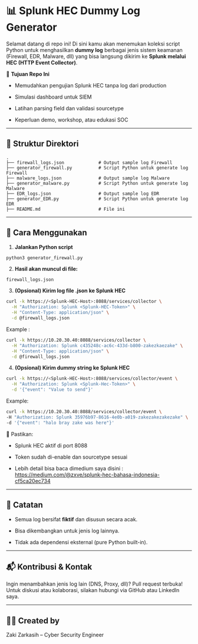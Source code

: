# 📊 Splunk HEC Dummy Log Generator

Selamat datang di repo ini! Di sini kamu akan menemukan koleksi script Python untuk menghasilkan **dummy log** berbagai jenis sistem keamanan (Firewall, EDR, Malware, dll) yang bisa langsung dikirim ke **Splunk melalui HEC (HTTP Event Collector)**.

🎯 **Tujuan Repo Ini**

- Memudahkan pengujian Splunk HEC tanpa log dari production
    
- Simulasi dashboard untuk SIEM
    
- Latihan parsing field dan validasi sourcetype
    
- Keperluan demo, workshop, atau edukasi SOC
    

---

## 📁 Struktur Direktori

```
.
├── firewall_logs.json             # Output sample log Firewall
├── generator_firewall.py          # Script Python untuk generate log Firewall
├── malware_logs.json              # Output sample log Malware
├── generator_malware.py           # Script Python untuk generate log Malware
├── EDR_logs.json                  # Output sample log EDR
├── generator_EDR.py               # Script Python untuk generate log EDR
├── README.md                      # File ini
```

---

## 🚀 Cara Menggunakan

1. **Jalankan Python script**
    

```bash
python3 generator_firewall.py
```

2. **Hasil akan muncul di file:**
    

```
firewall_logs.json
```

3. **(Opsional) Kirim log file .json ke Splunk HEC**
    
```bash
curl -k https://<Splunk-HEC-Host>:8088/services/collector \
  -H "Authorization: Splunk <Splunk-HEC-Token>" \
  -H "Content-Type: application/json" \
  -d @firewall_logs.json
```

Example : 
```bash
curl -k https://10.20.30.40:8088/services/collector \
  -H "Authorization: Splunk c435248c-ac6c-433d-b800-zakezkaezake" \
  -H "Content-Type: application/json" \
  -d @firewall_logs.json
```

4. **(Opsional) Kirim dummy string ke Splunk HEC**

```bash
curl -k https://<Splunk-HEC-Host>:8088/services/collector/event \
  -H "Authorization: Splunk <Splunk-Hec-Token>" \
  -d '{"event": "Value to send"}'
```

Example: 
```bash
curl -k https://10.20.30.40:8088/services/collector/event \
-H "Authorization: Splunk 35976b97-8616-4e0b-a019-zakezakezakezake" \
-d '{"event": "halo bray zake was here"}'
```

📌 Pastikan:

- Splunk HEC aktif di port 8088
    
- Token sudah di-enable dan sourcetype sesuai
    
- Lebih detail bisa baca dimedium saya disini : https://medium.com/@zxve/splunk-hec-bahasa-indonesia-cf5ca20ec734
---

## 🧠 Catatan

- Semua log bersifat **fiktif** dan disusun secara acak.
    
- Bisa dikembangkan untuk jenis log lainnya.
    
- Tidak ada dependensi eksternal (pure Python built-in).
    

---

## 📬 Kontribusi & Kontak

Ingin menambahkan jenis log lain (DNS, Proxy, dll)? Pull request terbuka!  
Untuk diskusi atau kolaborasi, silakan hubungi via GitHub atau LinkedIn saya.

---

## 👨‍💻 Created by

Zaki Zarkasih – Cyber Security Engineer
